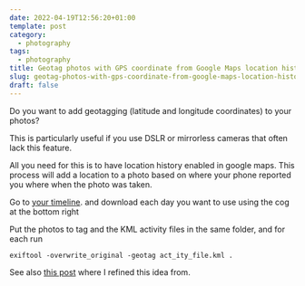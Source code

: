 ```yaml
---
date: 2022-04-19T12:56:20+01:00
template: post
category:
  - photography
tags:
  - photography
title: Geotag photos with GPS coordinate from Google Maps location history
slug: geotag-photos-with-gps-coordinate-from-google-maps-location-history
draft: false
---
```


Do you want to add geotagging (latitude and longitude coordinates) to your photos?

This is particularly useful if you use DSLR or mirrorless cameras that often lack this feature.

All you need for this is to have location history enabled in google maps. This process will add a location to a photo based on where your phone reported you where when the photo was taken.

Go to [your timeline](https://timeline.google.com/maps/timeline "your timeline"). and download each day you want to use using the cog at the bottom right

Put the photos to tag and the KML activity files in the same folder, and for each run

```shell
exiftool -overwrite_original -geotag act_ity_file.kml .
```

See also [this post](https://medium.com/@dmpop/geocorrelating-photos-with-google-maps-timeline-and-exiftool-34f69eed6e2d "Geocorrelating Photos with Google Maps Timeline and ExifTool") where I refined this idea from.
